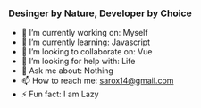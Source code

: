 ### Desinger by Nature, Developer by Choice

- 🔭 I’m currently working on: Myself
- 🌱 I’m currently learning: Javascript
- 👯 I’m looking to collaborate on: Vue
- 🤔 I’m looking for help with: Life
- 💬 Ask me about: Nothing
- 📫 How to reach me: sarox14@gmail.com
- ⚡ Fun fact: I am Lazy

